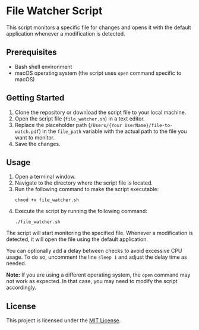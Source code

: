 # File Watcher Script

This script monitors a specific file for changes and opens it with the default application whenever a modification is detected.

## Prerequisites

- Bash shell environment
- macOS operating system (the script uses `open` command specific to macOS)

## Getting Started

1. Clone the repository or download the script file to your local machine.
2. Open the script file (`file_watcher.sh`) in a text editor.
3. Replace the placeholder path (`/Users/{Your UserName}/file-to-watch.pdf`) in the `file_path` variable with the actual path to the file you want to monitor.
4. Save the changes.

## Usage

1. Open a terminal window.
2. Navigate to the directory where the script file is located.
3. Run the following command to make the script executable:
   ````
   chmod +x file_watcher.sh
   ````
4. Execute the script by running the following command:
    ````
   ./file_watcher.sh
   ````
The script will start monitoring the specified file. Whenever a modification is detected, it will open the file using the default application.

You can optionally add a delay between checks to avoid excessive CPU usage. To do so, uncomment the line `sleep 1` and adjust the delay time as needed.

**Note:** If you are using a different operating system, the `open` command may not work as expected. In that case, you may need to modify the script accordingly.

## License

This project is licensed under the [MIT License](LICENSE).

